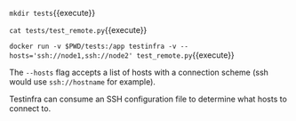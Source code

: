 `mkdir tests`{{execute}}

`cat tests/test_remote.py`{{execute}}

`docker run -v $PWD/tests:/app testinfra -v --hosts='ssh://node1,ssh://node2' test_remote.py`{{execute}}

The `--hosts` flag accepts a list of hosts with a connection scheme (ssh would use `ssh://hostname` for example).

Testinfra can consume an SSH configuration file to determine what hosts to connect to.
